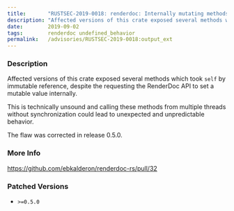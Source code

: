 ```yaml
---
title:       "RUSTSEC-2019-0018: renderdoc: Internally mutating methods take immutable ref self"
description: "Affected versions of this crate exposed several methods which took self by immutable reference, despite the requesting the RenderDoc API to set a mutable value internally. This is technically unsound and calling these methods from multiple threads without synchronization could lead to unexpected and unpredictable behavior. The flaw was corrected in release 0.5.0."
date:        2019-09-02
tags:        renderdoc undefined_behavior
permalink:   /advisories/RUSTSEC-2019-0018:output_ext
---
```


### Description

Affected versions of this crate exposed several methods which took `self` by
immutable reference, despite the requesting the RenderDoc API to set a mutable
value internally.

This is technically unsound and calling these methods from multiple threads
without synchronization could lead to unexpected and unpredictable behavior.

The flaw was corrected in release 0.5.0.

### More Info

<https://github.com/ebkalderon/renderdoc-rs/pull/32>

### Patched Versions

- `>=0.5.0`


